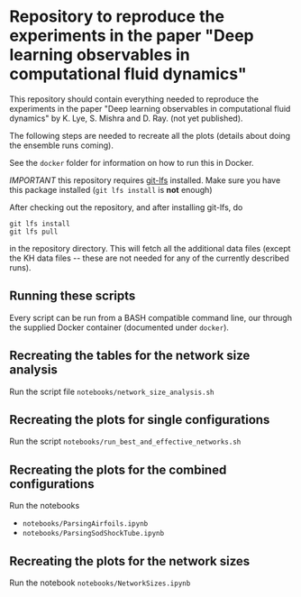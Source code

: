 # Repository to reproduce the experiments in the paper "Deep learning observables in computational fluid dynamics"

This repository should contain everything needed to reproduce the experiments in the paper "Deep learning observables in computational fluid dynamics" by K. Lye, S. Mishra and D. Ray. (not yet published).

The following steps are needed to recreate all the plots (details about doing the ensemble runs coming).

See the ```docker``` folder for information on how to run this in Docker.

*IMPORTANT* this repository requires [git-lfs](https://git-lfs.github.com/) installed. Make sure you have this package installed (```git lfs install``` is **not** enough)

After checking out the repository, and after installing git-lfs, do

    git lfs install
    git lfs pull

in the repository directory. This will fetch all the additional data files (except the KH data files -- these are not needed for any of the currently described runs).

## Running these scripts

Every script can be run from a BASH compatible command line, our through the
supplied Docker container (documented under ```docker```).

## Recreating the tables for the network size analysis

Run the script file ```notebooks/network_size_analysis.sh```

## Recreating the plots for single configurations

Run the script ```notebooks/run_best_and_effective_networks.sh```

## Recreating the plots for the combined configurations

Run the notebooks

  * ```notebooks/ParsingAirfoils.ipynb```
  * ```notebooks/ParsingSodShockTube.ipynb```


## Recreating the plots for the network sizes

Run the notebook ```notebooks/NetworkSizes.ipynb```
